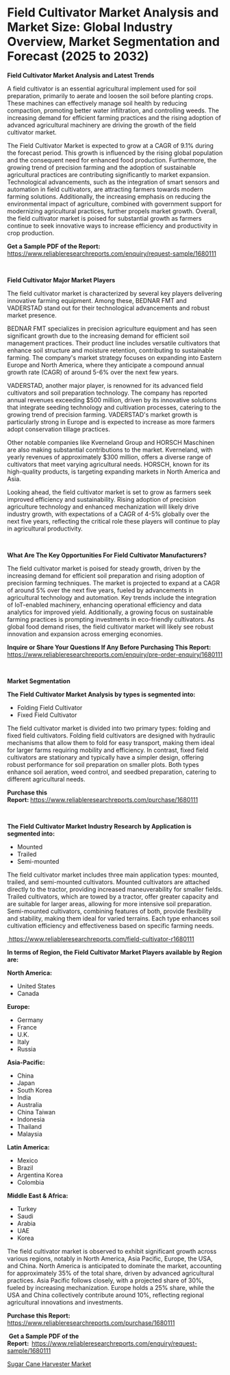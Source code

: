 <p><h1>Field Cultivator Market Analysis and Market Size: Global Industry Overview, Market Segmentation and Forecast (2025 to 2032)</h1></p><p><strong>Field Cultivator Market Analysis and Latest Trends</strong></p>
<p><p>A field cultivator is an essential agricultural implement used for soil preparation, primarily to aerate and loosen the soil before planting crops. These machines can effectively manage soil health by reducing compaction, promoting better water infiltration, and controlling weeds. The increasing demand for efficient farming practices and the rising adoption of advanced agricultural machinery are driving the growth of the field cultivator market.</p><p>The Field Cultivator Market is expected to grow at a CAGR of 9.1% during the forecast period. This growth is influenced by the rising global population and the consequent need for enhanced food production. Furthermore, the growing trend of precision farming and the adoption of sustainable agricultural practices are contributing significantly to market expansion. Technological advancements, such as the integration of smart sensors and automation in field cultivators, are attracting farmers towards modern farming solutions. Additionally, the increasing emphasis on reducing the environmental impact of agriculture, combined with government support for modernizing agricultural practices, further propels market growth. Overall, the field cultivator market is poised for substantial growth as farmers continue to seek innovative ways to increase efficiency and productivity in crop production.</p></p>
<p><strong>Get a Sample PDF of the Report:&nbsp;</strong> <a href="https://www.reliableresearchreports.com/enquiry/request-sample/1680111?utm_campaign=2487&utm_medium=2&utm_source=Github&utm_content=ia&utm_term=30032025&utm_id=field-cultivator">https://www.reliableresearchreports.com/enquiry/request-sample/1680111</a></p>
<p>&nbsp;</p>
<p><strong>Field Cultivator Major Market Players</strong></p>
<p><p>The field cultivator market is characterized by several key players delivering innovative farming equipment. Among these, BEDNAR FMT and VADERSTAD stand out for their technological advancements and robust market presence. </p><p>BEDNAR FMT specializes in precision agriculture equipment and has seen significant growth due to the increasing demand for efficient soil management practices. Their product line includes versatile cultivators that enhance soil structure and moisture retention, contributing to sustainable farming. The company's market strategy focuses on expanding into Eastern Europe and North America, where they anticipate a compound annual growth rate (CAGR) of around 5-6% over the next few years.</p><p>VADERSTAD, another major player, is renowned for its advanced field cultivators and soil preparation technology. The company has reported annual revenues exceeding $500 million, driven by its innovative solutions that integrate seeding technology and cultivation processes, catering to the growing trend of precision farming. VADERSTAD's market growth is particularly strong in Europe and is expected to increase as more farmers adopt conservation tillage practices.</p><p>Other notable companies like Kverneland Group and HORSCH Maschinen are also making substantial contributions to the market. Kverneland, with yearly revenues of approximately $300 million, offers a diverse range of cultivators that meet varying agricultural needs. HORSCH, known for its high-quality products, is targeting expanding markets in North America and Asia.</p><p>Looking ahead, the field cultivator market is set to grow as farmers seek improved efficiency and sustainability. Rising adoption of precision agriculture technology and enhanced mechanization will likely drive industry growth, with expectations of a CAGR of 4-5% globally over the next five years, reflecting the critical role these players will continue to play in agricultural productivity.</p></p>
<p>&nbsp;</p>
<p><strong>What Are The Key Opportunities For Field Cultivator Manufacturers?</strong></p>
<p><p>The field cultivator market is poised for steady growth, driven by the increasing demand for efficient soil preparation and rising adoption of precision farming techniques. The market is projected to expand at a CAGR of around 5% over the next five years, fueled by advancements in agricultural technology and automation. Key trends include the integration of IoT-enabled machinery, enhancing operational efficiency and data analytics for improved yield. Additionally, a growing focus on sustainable farming practices is prompting investments in eco-friendly cultivators. As global food demand rises, the field cultivator market will likely see robust innovation and expansion across emerging economies.</p></p>
<p><strong>Inquire or Share Your Questions If Any Before Purchasing This Report:</strong> <a href="https://www.reliableresearchreports.com/enquiry/pre-order-enquiry/1680111?utm_campaign=2487&utm_medium=2&utm_source=Github&utm_content=ia&utm_term=30032025&utm_id=field-cultivator">https://www.reliableresearchreports.com/enquiry/pre-order-enquiry/1680111</a></p>
<p>&nbsp;</p>
<p><strong>Market Segmentation</strong></p>
<p><strong>The Field Cultivator Market Analysis by types is segmented into:</strong></p>
<p><ul><li>Folding Field Cultivator</li><li>Fixed Field Cultivator</li></ul></p>
<p><p>The field cultivator market is divided into two primary types: folding and fixed field cultivators. Folding field cultivators are designed with hydraulic mechanisms that allow them to fold for easy transport, making them ideal for larger farms requiring mobility and efficiency. In contrast, fixed field cultivators are stationary and typically have a simpler design, offering robust performance for soil preparation on smaller plots. Both types enhance soil aeration, weed control, and seedbed preparation, catering to different agricultural needs.</p></p>
<p><strong>Purchase this Report:&nbsp;</strong><a href="https://www.reliableresearchreports.com/purchase/1680111?utm_campaign=2487&utm_medium=2&utm_source=Github&utm_content=ia&utm_term=30032025&utm_id=field-cultivator">https://www.reliableresearchreports.com/purchase/1680111</a></p>
<p>&nbsp;</p>
<p><strong>The Field Cultivator Market Industry Research by Application is segmented into:</strong></p>
<p><ul><li>Mounted</li><li>Trailed</li><li>Semi-mounted</li></ul></p>
<p><p>The field cultivator market includes three main application types: mounted, trailed, and semi-mounted cultivators. Mounted cultivators are attached directly to the tractor, providing increased maneuverability for smaller fields. Trailed cultivators, which are towed by a tractor, offer greater capacity and are suitable for larger areas, allowing for more intensive soil preparation. Semi-mounted cultivators, combining features of both, provide flexibility and stability, making them ideal for varied terrains. Each type enhances soil cultivation efficiency and effectiveness based on specific farming needs.</p></p>
<p><a href="https://www.reliableresearchreports.com/field-cultivator-r1680111?utm_campaign=2487&utm_medium=2&utm_source=Github&utm_content=ia&utm_term=30032025&utm_id=field-cultivator">&nbsp;https://www.reliableresearchreports.com/field-cultivator-r1680111</a></p>
<p><strong>In terms of Region, the Field Cultivator Market Players available by Region are:</strong></p>
<p>
    <p> <strong> North America: </strong>
        <ul>
            <li>United States</li>
            <li>Canada</li>
        </ul>
        </p> 
    <p> <strong> Europe: </strong>
        <ul>
            <li>Germany</li>
            <li>France</li>
            <li>U.K.</li>
            <li>Italy</li>
            <li>Russia</li>
        </ul>
        </p> 
    <p> <strong> Asia-Pacific: </strong>
        <ul>
            <li>China</li>
            <li>Japan</li>
            <li>South Korea</li>
            <li>India</li>
            <li>Australia</li>
            <li>China Taiwan</li>
            <li>Indonesia</li>
            <li>Thailand</li>
            <li>Malaysia</li>
        </ul>
        </p> 
    <p> <strong> Latin America: </strong>
        <ul>
            <li>Mexico</li>
            <li>Brazil</li>
            <li>Argentina Korea</li>
            <li>Colombia</li>
        </ul>
        </p> 
    <p> <strong> Middle East & Africa: </strong>
        <ul>
            <li>Turkey</li>
            <li>Saudi</li>
            <li>Arabia</li>
            <li>UAE</li>
            <li>Korea</li>
        </ul>
    </p>
    </p>
<p><p>The field cultivator market is observed to exhibit significant growth across various regions, notably in North America, Asia Pacific, Europe, the USA, and China. North America is anticipated to dominate the market, accounting for approximately 35% of the total share, driven by advanced agricultural practices. Asia Pacific follows closely, with a projected share of 30%, fueled by increasing mechanization. Europe holds a 25% share, while the USA and China collectively contribute around 10%, reflecting regional agricultural innovations and investments.</p></p>
<p><strong>Purchase this Report: </strong><a href="https://www.reliableresearchreports.com/purchase/1680111?utm_campaign=2487&utm_medium=2&utm_source=Github&utm_content=ia&utm_term=30032025&utm_id=field-cultivator">https://www.reliableresearchreports.com/purchase/1680111</a></p>
<p>&nbsp;<strong>Get a Sample PDF of the Report:&nbsp;&nbsp;</strong><a href="https://www.reliableresearchreports.com/enquiry/request-sample/1680111?utm_campaign=2487&utm_medium=2&utm_source=Github&utm_content=ia&utm_term=30032025&utm_id=field-cultivator">https://www.reliableresearchreports.com/enquiry/request-sample/1680111</a></p>
<p><strong></strong></p>
<p><p><a href="https://github.com/bolalfredia7777/Market-Research-Report-List-1/blob/main/sugar-cane-harvester-market.md?utm_campaign=2487&utm_medium=2&utm_source=Github&utm_content=ia&utm_term=30032025&utm_id=field-cultivator">Sugar Cane Harvester Market</a></p></p>